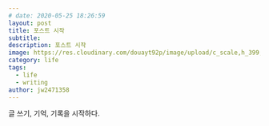 ```yaml
---
# date: 2020-05-25 18:26:59
layout: post
title: 포스트 시작
subtitle: 
description: 포스트 시작
image: https://res.cloudinary.com/douayt92p/image/upload/c_scale,h_399,q_auto,w_760/v1591001871/pixabay/office-4906312_1920_y77kxl.jpg
category: life
tags:
  - life
  - writing
author: jw2471358
---
```


글 쓰기, 기억, 기록을 시작하다.

